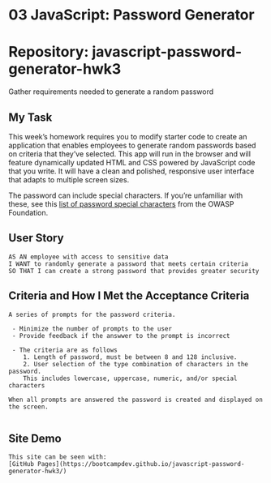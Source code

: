 # 03 JavaScript: Password Generator

# Repository: javascript-password-generator-hwk3
Gather requirements needed to generate a random password

## My Task

This week’s homework requires you to modify starter code to create an application that enables employees to generate random passwords based on criteria that they’ve selected. This app will run in the browser and will feature dynamically updated HTML and CSS powered by JavaScript code that you write. It will have a clean and polished, responsive user interface that adapts to multiple screen sizes.

The password can include special characters. If you’re unfamiliar with these, see this [list of password special characters](https://www.owasp.org/index.php/Password_special_characters) from the OWASP Foundation.

## User Story

```
AS AN employee with access to sensitive data
I WANT to randomly generate a password that meets certain criteria
SO THAT I can create a strong password that provides greater security
```

## Criteria and How I Met the Acceptance Criteria

```
A series of prompts for the password criteria.

 - Minimize the number of prompts to the user
 - Provide feedback if the answwer to the prompt is incorrect

 - The criteria are as follows
    1. Length of password, must be between 8 and 128 inclusive.
    2. User selection of the type combination of characters in the password.  
    This includes lowercase, uppercase, numeric, and/or special characters

When all prompts are answered the password is created and displayed on the screen. 


```

## Site Demo

```
This site can be seen with:
[GitHub Pages](https://bootcampdev.github.io/javascript-password-generator-hwk3/)
```

